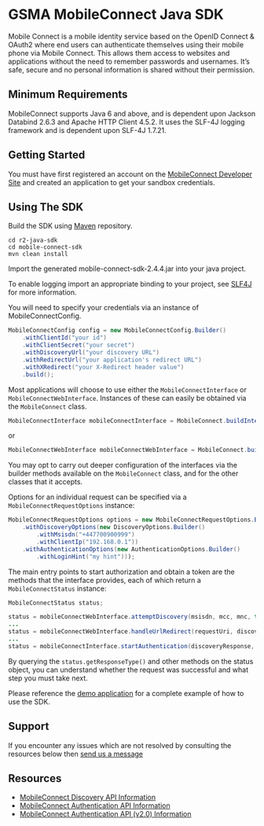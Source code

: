 GSMA MobileConnect Java SDK
==============================================================================================================

Mobile Connect is a mobile identity service based on the OpenID Connect & OAuth2 where end users can authenticate themselves using their mobile phone via Mobile Connect. This allows them access to websites and applications without the need to remember passwords and usernames. It’s safe, secure and no personal information is shared without their permission.

## Minimum Requirements

MobileConnect supports Java 6 and above, and is dependent upon Jackson Databind 2.6.3 and Apache HTTP Client 4.5.2.  It uses the SLF-4J logging framework and is dependent upon SLF-4J 1.7.21.

## Getting Started

You must have first registered an account on the [MobileConnect Developer Site](https://developer.mobileconnect.io) and created an application to get your sandbox credentials.

## Using The SDK

Build the SDK using [Maven](https://maven.apache.org/) repository.

```posh
cd r2-java-sdk
cd mobile-connect-sdk
mvn clean install
```

Import the generated mobile-connect-sdk-2.4.4.jar into your java project.

To enable logging import an appropriate binding to your project, see [SLF4J](http://www.slf4j.org/) for more information.

You will need to specify your credentials via an instance of MobileConnectConfig.

```java
MobileConnectConfig config = new MobileConnectConfig.Builder()
    .withClientId("your id")
    .withClientSecret("your secret")
    .withDiscoveryUrl("your discovery URL")
    .withRedirectUrl("your application's redirect URL")
    .withXRedirect("your X-Redirect header value")
    .build();
```

Most applications will choose to use either the `MobileConnectInterface` or `MobileConnectWebInterface`.  Instances of these can easily be obtained via the `MobileConnect` class.

```java
MobileConnectInterface mobileConnectInterface = MobileConnect.buildInterface(config);
```

or

```java
MobileConnectWebInterface mobileConnectWebInterface = MobileConnect.buildWebInterface(config);
```

You may opt to carry out deeper configuration of the interfaces via the builder methods available on the `MobileConnect` class, and for the other classes that it accepts.

Options for an individual request can be specified via a `MobileConnectRequestOptions` instance:

```java
MobileConnectRequestOptions options = new MobileConnectRequestOptions.Builder()
    .withDiscoveryOptions(new DiscoveryOptions.Builder()
        .withMsisdn("+447700900999")
        .withClientIp("192.168.0.1"))
    .withAuthenticationOptions(new AuthenticationOptions.Builder()
        .withLoginHint("my hint")));
```

The main entry points to start authorization and obtain a token are the methods that the interface provides, each of which return a `MobileConnectStatus` instance:

```java
MobileConnectStatus status;

status = mobileConnectWebInterface.attemptDiscovery(msisdn, mcc, mnc, true, options);
...
status = mobileConnectWebInterface.handleUrlRedirect(requestUri, discoveryResponse, expectedState, expectedNonce);
...
status = mobileConnectInterface.startAuthentication(discoveryResponse, subscriberId, null, null, options);
```

By querying the `status.getResponseType()` and other methods on the status object, you can understand whether the request was successful and what step you must take next. 

Please reference the [demo application](../mobile-connect-demo/) for a complete example of how to use the SDK.

## Support

If you encounter any issues which are not resolved by consulting the resources below then [send us a message](https://developer.mobileconnect.io/content/contact-us)

## Resources

- [MobileConnect Discovery API Information](https://developer.mobileconnect.io/discovery-api)
- [MobileConnect Authentication API Information](https://developer.mobileconnect.io/mobile-connect-api)
- [MobileConnect Authentication API (v2.0) Information](https://developer.mobileconnect.io/mobile-connect-profile-v2-0)
